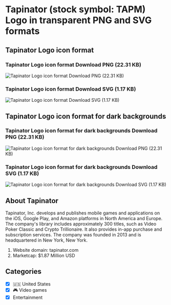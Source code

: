 # Tapinator (stock symbol: TAPM) Logo in transparent PNG and SVG formats

## Tapinator Logo icon format

### Tapinator Logo icon format Download PNG (22.31 KB)

![Tapinator Logo icon format Download PNG (22.31 KB)](/img/orig/TAPM-b67f7c61.png)

### Tapinator Logo icon format Download SVG (1.17 KB)

![Tapinator Logo icon format Download SVG (1.17 KB)](/img/orig/TAPM-22570273.svg)

## Tapinator Logo icon format for dark backgrounds

### Tapinator Logo icon format for dark backgrounds Download PNG (22.31 KB)

![Tapinator Logo icon format for dark backgrounds Download PNG (22.31 KB)](/img/orig/TAPM.D-54d08c7c.png)

### Tapinator Logo icon format for dark backgrounds Download SVG (1.17 KB)

![Tapinator Logo icon format for dark backgrounds Download SVG (1.17 KB)](/img/orig/TAPM.D-ba5b03b0.svg)

## About Tapinator

Tapinator, Inc. develops and publishes mobile games and applications on the iOS, Google Play, and Amazon platforms in North America and Europe. The company's library includes approximately 300 titles, such as Video Poker Classic and Crypto Trillionaire. It also provides in-app purchase and subscription services. The company was founded in 2013 and is headquartered in New York, New York.

1. Website domain: tapinator.com
2. Marketcap: $1.87 Million USD


## Categories
- [x] 🇺🇸 United States
- [x] 🎮 Video games
- [x] Entertainment
